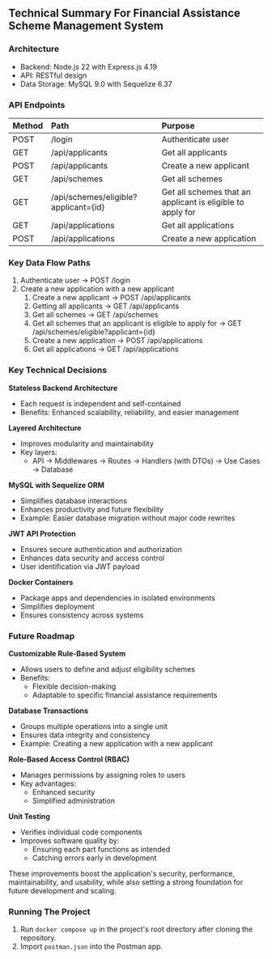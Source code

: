 ## Technical Summary For Financial Assistance Scheme Management System

### Architecture

- Backend: Node.js 22 with Express.js 4.19
- API: RESTful design
- Data Storage: MySQL 9.0 with Sequelize 6.37

### API Endpoints

| Method | Path                                 | Purpose                                                    |
| :----- | :----------------------------------- | :--------------------------------------------------------- |
| POST   | /login                               | Authenticate user                                          |
| GET    | /api/applicants                      | Get all applicants                                         |
| POST   | /api/applicants                      | Create a new applicant                                     |
| GET    | /api/schemes                         | Get all schemes                                            |
| GET    | /api/schemes/eligible?applicant={id} | Get all schemes that an applicant is eligible to apply for |
| GET    | /api/applications                    | Get all applications                                       |
| POST   | /api/applications                    | Create a new application                                   |

### Key Data Flow Paths

1. Authenticate user → POST /login
2. Create a new application with a new applicant
   1. Create a new applicant → POST /api/applicants
   2. Getting all applicants → GET /api/applicants
   3. Get all schemes → GET /api/schemes
   4. Get all schemes that an applicant is eligible to apply for → GET /api/schemes/eligible?applicant={id}
   5. Create a new application → POST /api/applications
   6. Get all applications → GET /api/applications

### Key Technical Decisions

**Stateless Backend Architecture**

- Each request is independent and self-contained
- Benefits: Enhanced scalability, reliability, and easier management

**Layered Architecture**

- Improves modularity and maintainability
- Key layers:
  - API → Middlewares → Routes → Handlers (with DTOs) → Use Cases → Database

**MySQL with Sequelize ORM**

- Simplifies database interactions
- Enhances productivity and future flexibility
- Example: Easier database migration without major code rewrites

**JWT API Protection**

- Ensures secure authentication and authorization
- Enhances data security and access control
- User identification via JWT payload

**Docker Containers**

- Package apps and dependencies in isolated environments
- Simplifies deployment
- Ensures consistency across systems

### Future Roadmap

**Customizable Rule-Based System**

- Allows users to define and adjust eligibility schemes
- Benefits:
  - Flexible decision-making
  - Adaptable to specific financial assistance requirements

**Database Transactions**

- Groups multiple operations into a single unit
- Ensures data integrity and consistency
- Example: Creating a new application with a new applicant

**Role-Based Access Control (RBAC)**

- Manages permissions by assigning roles to users
- Key advantages:
  - Enhanced security
  - Simplified administration

**Unit Testing**

- Verifies individual code components
- Improves software quality by:
  - Ensuring each part functions as intended
  - Catching errors early in development

These improvements boost the application's security, performance, maintainability, and usability, while also setting a strong foundation for future development and scaling.

### Running The Project

1. Run `docker compose up` in the project's root directory after cloning the repository.
2. Import `postman.json` into the Postman app.
